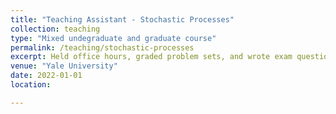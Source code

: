 ```yaml
---
title: "Teaching Assistant - Stochastic Processes"
collection: teaching
type: "Mixed undegraduate and graduate course"
permalink: /teaching/stochastic-processes
excerpt: Held office hours, graded problem sets, and wrote exam questions.
venue: "Yale University"
date: 2022-01-01
location: 

---
```

